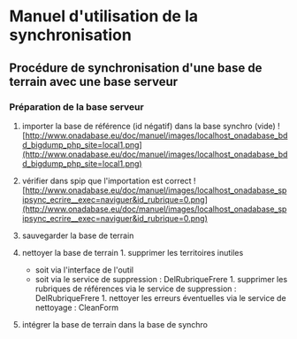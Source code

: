 # Manuel d'utilisation de la synchronisation #

## Procédure de synchronisation d'une base de terrain avec une base serveur ##


### Préparation de la base serveur ###

  1. importer la base de référence (id négatif) dans la base synchro (vide)
![http://www.onadabase.eu/doc/manuel/images/localhost_onadabase_bdd_bigdump_php_site=local1.png](http://www.onadabase.eu/doc/manuel/images/localhost_onadabase_bdd_bigdump_php_site=local1.png)

  1. vérifier dans spip que l'importation est correct
![http://www.onadabase.eu/doc/manuel/images/localhost_onadabase_spipsync_ecrire__exec=naviguer&id_rubrique=0.png](http://www.onadabase.eu/doc/manuel/images/localhost_onadabase_spipsync_ecrire__exec=naviguer&id_rubrique=0.png)

  1. sauvegarder la base de terrain
  1. nettoyer la base de terrain
    1. supprimer les territoires inutiles
      * soit via l'interface de l'outil
      * soit via le service de suppression : DelRubriqueFrere
    1. supprimer les rubriques de références via le service de suppression : DelRubriqueFrere
    1. nettoyer les erreurs éventuelles via le service de nettoyage : CleanForm

  1. intégrer la base de terrain dans la base de synchro

